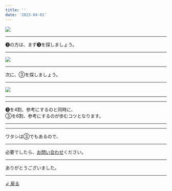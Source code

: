 ```yaml
---
title: ''
date: '2023-04-01'
---
```

![](/images/33.jpg)
***
➌の方は、まず➌を探しましょう。
***
![](/images/33_.jpg)
***
次に、③を探しましょう。
***
![](/images/33__.jpg)
***
***
➌を4割、参考にするのと同時に、    
③を6割、参考にするのが歩むコツとなります。
***
***
ワタシは③でもあるので、
***
必要でしたら、[お問い合わせ](https://thebase.in/inquiry/01234567890)ください。
***
ありがとうございました。
***
[ ↲ 戻る ](/posts/0)
